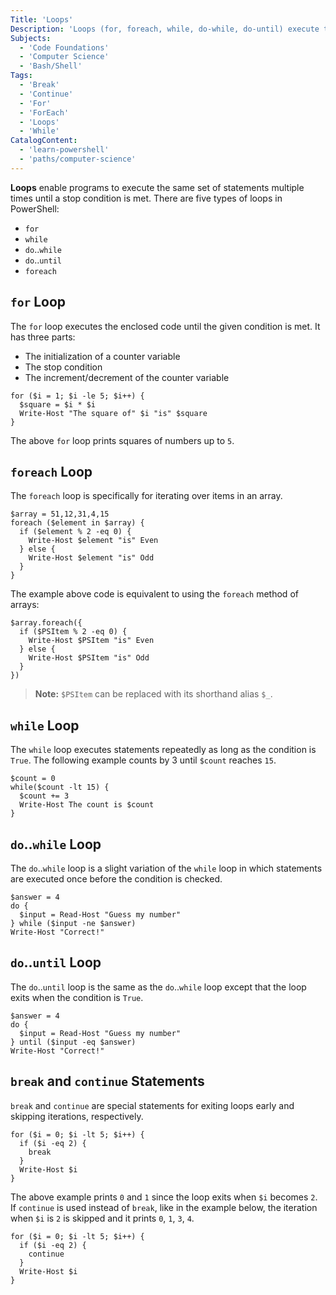 ```yaml
---
Title: 'Loops'
Description: 'Loops (for, foreach, while, do-while, do-until) execute the same statements multiple times until a stop condition is met.'
Subjects:
  - 'Code Foundations'
  - 'Computer Science'
  - 'Bash/Shell'
Tags:
  - 'Break'
  - 'Continue'
  - 'For'
  - 'ForEach'
  - 'Loops'
  - 'While'
CatalogContent:
  - 'learn-powershell'
  - 'paths/computer-science'
---
```


**Loops** enable programs to execute the same set of statements multiple times until a stop condition is met. There are five types of loops in PowerShell:

- `for`
- `while`
- `do`..`while`
- `do`..`until`
- `foreach`

## `for` Loop

The `for` loop executes the enclosed code until the given condition is met. It has three parts:

- The initialization of a counter variable
- The stop condition
- The increment/decrement of the counter variable

```shell
for ($i = 1; $i -le 5; $i++) {
  $square = $i * $i
  Write-Host "The square of" $i "is" $square
}
```

The above `for` loop prints squares of numbers up to `5`.

## `foreach` Loop

The `foreach` loop is specifically for iterating over items in an array.

```shell
$array = 51,12,31,4,15
foreach ($element in $array) {
  if ($element % 2 -eq 0) {
    Write-Host $element "is" Even
  } else {
    Write-Host $element "is" Odd
  }
}
```

The example above code is equivalent to using the `foreach` method of arrays:

```shell
$array.foreach({
  if ($PSItem % 2 -eq 0) {
    Write-Host $PSItem "is" Even
  } else {
    Write-Host $PSItem "is" Odd
  }
})
```

> **Note:** `$PSItem` can be replaced with its shorthand alias `$_`.

## `while` Loop

The `while` loop executes statements repeatedly as long as the condition is `True`. The following example counts by 3 until `$count` reaches `15`.

```shell
$count = 0
while($count -lt 15) {
  $count += 3
  Write-Host The count is $count
}
```

## `do`..`while` Loop

The `do`..`while` loop is a slight variation of the `while` loop in which statements are executed once before the condition is checked.

```shell
$answer = 4
do {
  $input = Read-Host "Guess my number"
} while ($input -ne $answer)
Write-Host "Correct!"
```

## `do`..`until` Loop

The `do`..`until` loop is the same as the `do`..`while` loop except that the loop exits when the condition is `True`.

```shell
$answer = 4
do {
  $input = Read-Host "Guess my number"
} until ($input -eq $answer)
Write-Host "Correct!"
```

## `break` and `continue` Statements

`break` and `continue` are special statements for exiting loops early and skipping iterations, respectively.

```shell
for ($i = 0; $i -lt 5; $i++) {
  if ($i -eq 2) {
    break
  }
  Write-Host $i
}
```

The above example prints `0` and `1` since the loop exits when `$i` becomes `2`. If `continue` is used instead of `break`, like in the example below, the iteration when `$i` is `2` is skipped and it prints `0`, `1`, `3`, `4`.

```shell
for ($i = 0; $i -lt 5; $i++) {
  if ($i -eq 2) {
    continue
  }
  Write-Host $i
}
```
